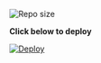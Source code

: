 
![ Repo size](https://img.shields.io/github/repo-size/Unknown-01-hacker/monuuz)

**Click below to deploy**

  [![Deploy](https://www.animatedimages.org/data/media/1026/animated-bugs-bunny-image-0035.gif)](https://heroku.com/deploy?template=https://github.com/UnKnowN-01-hacker/X-Daisy.git)
